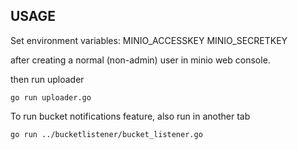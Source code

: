 ## USAGE

Set environment variables:
	MINIO_ACCESSKEY
	MINIO_SECRETKEY

after creating a normal (non-admin) user in minio web console.

then run uploader
```
go run uploader.go
```

To run bucket notifications feature, also run in another tab
```
go run ../bucketlistener/bucket_listener.go
```
